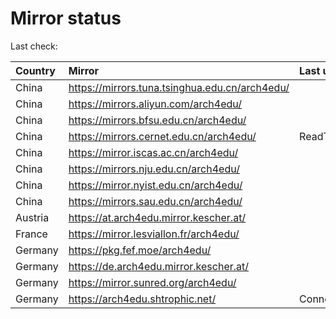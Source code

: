 <script src="./time.js"></script>
# Mirror status
Last check: <script type="text/javascript">localize(1755092379.196346);</script>

|Country|Mirror|Last update|
|:------|:-----|:----------|
|China|https://mirrors.tuna.tsinghua.edu.cn/arch4edu/|<script type="text/javascript">localize(1755068060);</script>|
|China|https://mirrors.aliyun.com/arch4edu/|<script type="text/javascript">localize(1755068060);</script>|
|China|https://mirrors.bfsu.edu.cn/arch4edu/|<script type="text/javascript">localize(1755026466);</script>|
|China|https://mirrors.cernet.edu.cn/arch4edu/|ReadTimeout|
|China|https://mirror.iscas.ac.cn/arch4edu/|<script type="text/javascript">localize(1755068060);</script>|
|China|https://mirrors.nju.edu.cn/arch4edu/|<script type="text/javascript">localize(1755026466);</script>|
|China|https://mirror.nyist.edu.cn/arch4edu/|<script type="text/javascript">localize(1755026466);</script>|
|China|https://mirrors.sau.edu.cn/arch4edu/|<script type="text/javascript">localize(1754895516);</script>|
|Austria|https://at.arch4edu.mirror.kescher.at/|<script type="text/javascript">localize(1755068060);</script>|
|France|https://mirror.lesviallon.fr/arch4edu/|<script type="text/javascript">localize(1755026466);</script>|
|Germany|https://pkg.fef.moe/arch4edu/|<script type="text/javascript">localize(1755068060);</script>|
|Germany|https://de.arch4edu.mirror.kescher.at/|<script type="text/javascript">localize(1755068060);</script>|
|Germany|https://mirror.sunred.org/arch4edu/|<script type="text/javascript">localize(1755068060);</script>|
|Germany|https://arch4edu.shtrophic.net/|ConnectionError|

<script src="./tablefilter/tablefilter.js"></script>
<script src="./table.js"></script>